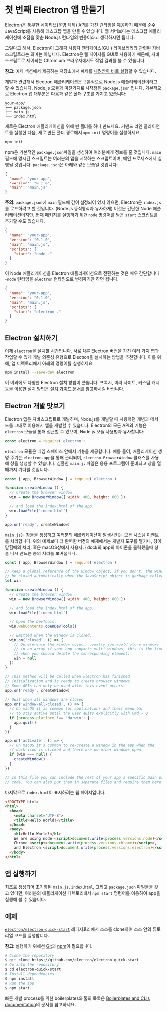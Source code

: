 # 첫 번째 Electron 앱 만들기

Electron은 풍부한 네이티브(운영 체제) API를 가진 런타임을 제공하기 때문에 순수 JavaScript를 사용해 데스크탑 앱을 만들 수 있습니다. 웹 서버보다는 데스크탑 애플리케이션에 초점을 맞춘 Node.js 런타임의 변종이라고 생각하시면 됩니다.

그렇다고 해서, Electron이 그래픽 사용자 인터페이스(GUI) 라이브러리와 관련된 자바스크립트라는 의미는 아닙니다. Electron은 웹 페이지를 GUI로 사용하기 때문에, 자바스크립트로 제어되는 Chromium 브라우저에서도 작업 결과를 볼 수 있습니다.

**참고**: 예제 섹션에서 제공하는 저장소에서 예제를 [내려받아 바로 실행](#예제)할 수 있습니다.

개발과 관련해서 Electron 애플리케이션은 근본적으로 Node.js 애플리케이션이라고 할 수 있습니다. Node.js 모듈과 마찬가지로 시작점은 `package.json` 입니다. 기본적으로 Electron 앱 대부분은 다음과 같은 폴더 구조를 가지고 있습니다:

```text
your-app/
├── package.json
├── main.js
└── index.html
```

새로운 Electron 애플리케이션을 위해 빈 폴더를 하나 만드세요. 커맨드 라인 클라이언트를 실행한 다음, 새로 만든 폴더 경로에서 `npm init` 명령어를 실행하세요.

```sh
npm init
```

npm은 기본적인 `package.json`파일을 생성하여 여러분에게 정보를 줄 것입니다. `main` 필드에 명시된 스크립트는 여러분의 앱을 시작하는 스크립트이며, 메인 프로세스에서 실행될 것입니다. `package.json`은 아래와 같은 모습일 것입니다:

```json
{
  "name": "your-app",
  "version": "0.1.0",
  "main": "main.js"
}
```

**주의**: `package.json`에 `main` 필드에 값이 설정되어 있지 않으면, Electron은 `index.js`를 로드하려고 할 것입니다. (Node.js 동작방식과 유사하게) 이것은 간단한 Node 애플리케이션이지만, 현재 패키지를 실행하기 위한 `node` 명령어를 담은 `start` 스크립트를 추가할 수도 있습니다.

```json
{
  "name": "your-app",
  "version": "0.1.0",
  "main": "main.js",
  "scripts": {
    "start": "node ."
  }
}
```

이 Node 애플리케이션을 Electron 애플리케이션으로 전환하는 것은 매우 간단합니다 -`node` 런타임을 `electron` 런타임으로 변경하기만 하면 됩니다.

```json
{
  "name": "your-app",
  "version": "0.1.0",
  "main": "main.js",
  "scripts": {
    "start": "electron ."
  }
}
```

## Electron 설치하기

이제 `electron`을 설치할 시간입니다. 서로 다른 Electron 버전을 가진 여러 가지 앱과 작업할 수 있게 개발 의존성 유형으로 Electron을 설치하는 방법을 추천합니다. 이를 위해, 앱 디렉토리에서 아래의 명령어를 실행하세요:

```sh
npm install --save-dev electron
```

이 이외에도 다양한 Electron 설치 방법이 있습니다. 프록시, 미러 사이트, 커스텀 캐시 등을 이용한 설치 방법은 [설치 가이드 문서](installation.md)를 참고하시길 바랍니다.

## Electron 개발 맛보기

Electron 앱은 자바스크립트로 개발하며, Node.js를 개발할 때 사용하던 개념과 메서드를 그대로 이용해서 앱을 개발할 수 있습니다. Electron의 모든 API와 기능은 `electron` 모듈을 통해 접근할 수 있으며, Node.js 모듈 사용법과 유사합니다:

```javascript
const electron = require('electron')
```

`electron` 모듈은 네임 스페이스 안에서 기능을 제공합니다. 에를 들어, 애플리케이션 생명 주기는 `electron.app`을 통해 관리되며, `electron.BrowserWindow` 클래스를 사용해 창을 생성할 수 있습니다. 심플한 `main.js` 파일은 응용 프로그램이 준비되고 창을 열 때까지 기다릴 것입니다.

```javascript
const { app, BrowserWindow } = require('electron')

function createWindow () {
  // Create the browser window.
  win = new BrowserWindow({ width: 800, height: 600 })

  // and load the index.html of the app.
  win.loadFile('index.html')
}

app.on('ready', createWindow)
```

`main.js`는 창들을 생성하고 여러분의 애플리케이션이 발생시키는 모든 시스템 이벤트를 처리합니다. 위의 예제보다 더 완벽한 버전의 예제에서는 개발자 도구를 열거나, 창이 닫힐때의 처리, 혹은 macOS상에서 사용자가 dock의 app의 아이콘을 클릭했을때 창을 다시 만드는 등의 처리를 보여줍니다.

```javascript
const { app, BrowserWindow } = require('electron')

// Keep a global reference of the window object, if you don't, the window will
// be closed automatically when the JavaScript object is garbage collected.
let win

function createWindow () {
  // Create the browser window.
  win = new BrowserWindow({ width: 800, height: 600 })

  // and load the index.html of the app.
  win.loadFile('index.html')

  // Open the DevTools.
  win.webContents.openDevTools()

  // Emitted when the window is closed.
  win.on('closed', () => {
    // Dereference the window object, usually you would store windows
    // in an array if your app supports multi windows, this is the time
    // when you should delete the corresponding element.
    win = null
  })
}

// This method will be called when Electron has finished
// initialization and is ready to create browser windows.
// Some APIs can only be used after this event occurs.
app.on('ready', createWindow)

// Quit when all windows are closed.
app.on('window-all-closed', () => {
  // On macOS it is common for applications and their menu bar
  // to stay active until the user quits explicitly with Cmd + Q
  if (process.platform !== 'darwin') {
    app.quit()
  }
})

app.on('activate', () => {
  // On macOS it's common to re-create a window in the app when the
  // dock icon is clicked and there are no other windows open.
  if (win === null) {
    createWindow()
  }
})

// In this file you can include the rest of your app's specific main process
// code. You can also put them in separate files and require them here.
```

마지막으로 `index.html`이 표시하려는 웹 페이지입니다.

```html
<!DOCTYPE html>
<html>
  <head>
    <meta charset="UTF-8">
    <title>Hello World!</title>
  </head>
  <body>
    <h1>Hello World!</h1>
    We are using node <script>document.write(process.versions.node)</script>,
    Chrome <script>document.write(process.versions.chrome)</script>,
    and Electron <script>document.write(process.versions.electron)</script>.
  </body>
</html>
```

## 앱 실행하기

최초로 생성되어 초기화된 `main.js`, `index.html`, 그리고 `package.json` 파일들을 갖고 있다면, 여러분의 애플리케이션 디렉토리에서 `npm start` 명령어를 이용하여 app을 실행해 볼 수 있습니다. 

## 예제

[`electron/electron-quick-start`](https://github.com/electron/electron-quick-start) 레파지토리에서 소스를 clone하여 소스 안의 튜토리얼 코드를 실행합니다.

**참고**: 실행하기 위해선 [Git](https://git-scm.com)과 [npm](https://www.npmjs.com/)이 필요합니다.

```sh
# Clone the repository
$ git clone https://github.com/electron/electron-quick-start
# Go into the repository
$ cd electron-quick-start
# Install dependencies
$ npm install
# Run the app
$ npm start
```

빠른 개발 process를 위한 boilerplates와 툴의 목록은 [Boilerplates and CLIs documentation](./boilerplates-and-clis.md)의 문서를 참고하세요.